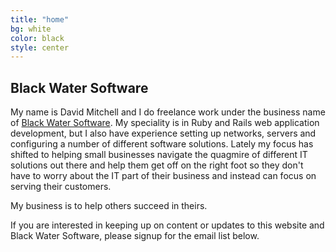 ```yaml
---
title: "home"
bg: white
color: black
style: center
---
```

## Black Water Software

My name is David Mitchell and I do freelance work under the business name of [Black Water Software][blackwater]. My speciality is in Ruby and Rails web application development, but I also have experience setting up networks, servers and configuring a number of different software solutions. Lately my focus has shifted to helping small businesses navigate the quagmire of different IT solutions out there and help them get off on the right foot so they don't have to worry about the IT part of their business and instead can focus on serving their customers. 

My business is to help others succeed in theirs.

If you are interested in keeping up on content or updates to this website and Black Water Software, please signup for the email list below.

[blackwater]: http://www.blackwatersoftware.com